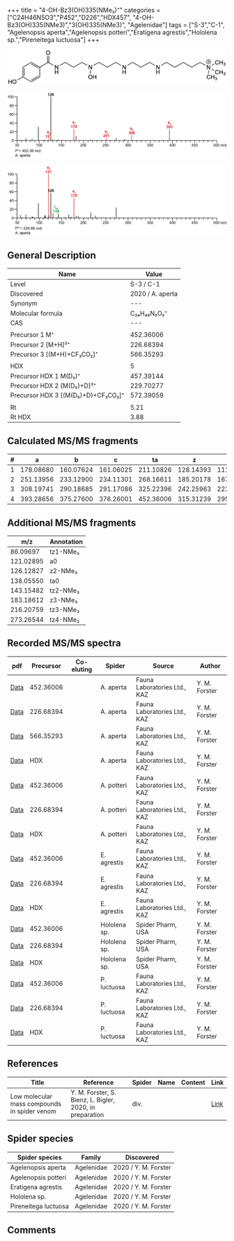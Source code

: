 +++
title = "4-OH-Bz3(OH)335(NMe₃)⁺"
categories = ["C24H46N5O3","P452","D226","HDX457",
"4-OH-Bz3(OH)335(NMe3)","3(OH)335(NMe3)",
"Agelenidae"]
tags = ["S-3","C-1",
"Agelenopsis aperta","Agelenopsis potteri","Eratigena agrestis","Hololena sp.","Pireneitega luctuosa"]
+++

![](/img/4-OH-Bz3(OH)335(NMe3).png)

![](/img_MSMS/452_4-OH-Bz3(OH)335(NMe3)_Aa.png?classes=border)

![](/img_MSMS/452_4-OH-Bz3(OH)335(NMe3)_Aa_2.png?classes=border)

## General Description

| Name                        | Value            |
|-----------------------------|------------------|
| Level                       | S-3 / C-1        |
| Discovered                  | 2020 / A. aperta |
| Synonym                     | ---              |
| Molecular formula           | C₂₄H₄₆N₅O₃⁺      |
| CAS                         | ---              |
|                             |                  |
| Precursor 1  M⁺             | 452.36006        |
| Precursor 2 [M+H]²⁺         | 226.68394        |
| Precursor 3 [(M+H)+CF₃CO₂]⁺        | 566.35293        |
|                             |                  |
| HDX                         | 5                |
| Precursor HDX 1  M(D₅)⁺      | 457.39144        |
| Precursor HDX 2 [M(D₅)+D]²⁺  | 229.70277        |
| Precursor HDX 3 [(M(D₅)+D)+CF₃CO₂]⁺ | 572.39059        |
|                             |                  |
| Rt                          | 5.21             |
| Rt HDX                      | 3.88             |

## Calculated MS/MS fragments

| # | a         | b         | c         | ta        | z         | y         | tz        |
|---|-----------|-----------|-----------|-----------|-----------|-----------|-----------|
| 1 | 178.08680 | 160.07624 | 161.06025 | 211.10826 | 128.14393 | 111.11738 | 146.17830 |
| 2 | 251.13956 | 233.12900 | 234.11301 | 268.16611 | 185.20178 | 167.16740 | 203.23615 |
| 3 | 308.19741 | 290.18685 | 291.17086 | 325.22396 | 242.25963 | 223.21743 | 276.28891 |
| 4 | 393.28656 | 375.27600 | 376.26001 | 452.36006 | 315.31239 | 295.26236 | 333.34676 |

## Additional MS/MS fragments

| m/z       | Annotation |
|-----------|------------|
| 86.09697  | tz1-NMe₃   |
| 121.02895 | a0         |
| 126.12827 | z2-NMe₃    |
| 138.05550 | ta0        |
| 143.15482 | tz2-NMe₃   |
| 183.18612 | z3-NMe₃    |
| 216.20759 | tz3-NMe₃   |
| 273.26544 | tz4-NMe₃   |

## Recorded MS/MS spectra

| pdf                                                        | Precursor | Co-eluting | Spider    | Source                       | Author        |
|------------------------------------------------------------|-----------|------------|-----------|------------------------------|---------------|
| [Data](/pdf/A-aperta/452_4-OH-Bz3(OH)335(NMe3)_Aa.pdf)     | 452.36006 |            | A. aperta | Fauna Laboratories Ltd., KAZ | Y. M. Forster |
| [Data](/pdf/A-aperta/452_4-OH-Bz3(OH)335(NMe3)_Aa_2.pdf)   | 226.68394 |            | A. aperta | Fauna Laboratories Ltd., KAZ | Y. M. Forster |
| [Data](/pdf/A-aperta/452_4-OH-Bz3(OH)335(NMe3)_Aa_3.pdf)   | 566.35293 |            | A. aperta | Fauna Laboratories Ltd., KAZ | Y. M. Forster |
| [Data](/pdf/A-aperta/452_4-OH-Bz3(OH)335(NMe3)_Aa_HDX.pdf) | HDX       |            | A. aperta | Fauna Laboratories Ltd., KAZ | Y. M. Forster |
| [Data](/pdf/A-potteri/452_4-OH-Bz3(OH)335(NMe3)_Ap.pdf) | 452.36006 |           | A. potteri | Fauna Laboratories Ltd., KAZ | Y. M. Forster |
| [Data](/pdf/A-potteri/452_4-OH-Bz3(OH)335(NMe3)_Ap_2.pdf) | 226.68394 |           | A. potteri | Fauna Laboratories Ltd., KAZ | Y. M. Forster |
| [Data](/pdf/A-potteri/452_4-OH-Bz3(OH)335(NMe3)_Ap_HDX.pdf) | HDX |           | A. potteri | Fauna Laboratories Ltd., KAZ | Y. M. Forster |
| [Data](/pdf/E-agrestis/452_4-OH-Bz3(OH)335(NMe3)_Ea.pdf) | 452.36006 |            | E. agrestis | Fauna Laboratories Ltd., KAZ | Y. M. Forster |
| [Data](/pdf/E-agrestis/452_4-OH-Bz3(OH)335(NMe3)_Ea_2.pdf) | 226.68394 |            | E. agrestis | Fauna Laboratories Ltd., KAZ | Y. M. Forster |
| [Data](/pdf/E-agrestis/452_4-OH-Bz3(OH)335(NMe3)_Ea_HDX.pdf) | HDX |            | E. agrestis | Fauna Laboratories Ltd., KAZ | Y. M. Forster |
| [Data](/pdf/Hololena-sp/452_4-OH-Bz3(OH)335(NMe3)_Ho-sp.pdf) | 452.36006 |           | Hololena sp. | Spider Pharm, USA | Y. M. Forster |
| [Data](/pdf/Hololena-sp/452_4-OH-Bz3(OH)335(NMe3)_Ho-sp_2.pdf) | 226.68394 |           | Hololena sp. | Spider Pharm, USA | Y. M. Forster |
| [Data](/pdf/Hololena-sp/452_4-OH-Bz3(OH)335(NMe3)_Ho-sp_HDX.pdf) | HDX |           | Hololena sp. | Spider Pharm, USA | Y. M. Forster |
| [Data](/pdf/P-luctuosa/452_4-OH-Bz3(OH)335(NMe3)_Pl.pdf) | 452.36006 |           | P. luctuosa | Fauna Laboratories Ltd., KAZ | Y. M. Forster |
| [Data](/pdf/P-luctuosa/452_4-OH-Bz3(OH)335(NMe3)_Pl_2.pdf) | 226.68394 |           | P. luctuosa | Fauna Laboratories Ltd., KAZ | Y. M. Forster |
| [Data](/pdf/P-luctuosa/452_4-OH-Bz3(OH)335(NMe3)_Pl_HDX.pdf) | HDX |           | P. luctuosa | Fauna Laboratories Ltd., KAZ | Y. M. Forster |

## References

| Title     | Reference   | Spider    | Name   | Content  | Link |
|-----------|-------------|-----------|--------|----------|-----|
| Low molecular mass compounds in spider venom      | Y. M. Forster, S. Bienz, L. Bigler, 2020, in preparation          | div.       |   |   | [Link](unknown) |

## Spider species

| Spider species     | Family     | Discovered           |
|--------------------|------------|----------------------|
| Agelenopsis aperta | Agelenidae | 2020 / Y. M. Forster |
| Agelenopsis potteri | Agelenidae | 2020 / Y. M. Forster |
| Eratigena agrestis | Agelenidae | 2020 / Y. M. Forster |
| Hololena sp. | Agelenidae | 2020 / Y. M. Forster |
| Pireneitega luctuosa | Agelenidae | 2020 / Y. M. Forster |

## Comments